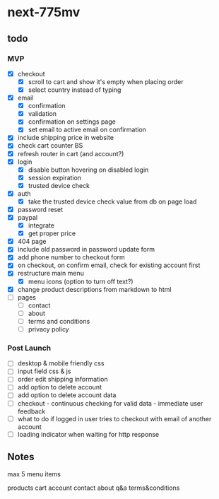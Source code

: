 # next-775mv

## todo

### MVP
- [x] checkout
  - [x] scroll to cart and show it's empty when placing order
  - [x] select country instead of typing
- [x] email
  - [x] confirmation
  - [x] validation
  - [x] confirmation on settings page
  - [x] set email to active email on confirmation
- [x] include shipping price in website
- [x] check cart counter BS
- [x] refresh router in cart (and account?)
- [x] login
  - [x] disable button hovering on disabled login
  - [x] session expiration
  - [x] trusted device check
- [x] auth
  - [x] take the trusted device check value from db on page load
- [x] password reset
- [x] paypal
  - [x] integrate
  - [x] get proper price
- [x] 404 page
- [x] include old password in password update form
- [x] add phone number to checkout form
- [x] on checkout, on confirm email, check for existing account first
- [x] restructure main menu
  - [x] menu icons (option to turn off text?)
- [x] change product descriptions from markdown to html
- [ ] pages
  - [ ] contact
  - [ ] about
  - [ ] terms and conditions
  - [ ] privacy policy

### Post Launch
- [ ] desktop & mobile friendly css
- [ ] input field css & js
- [ ] order edit shipping information
- [ ] add option to delete account
- [ ] add option to delete account data
- [ ] checkout - continuous checking for valid data - immediate user feedback
- [ ] what to do if logged in user tries to checkout with email of another account
- [ ] loading indicator when waiting for http response

## Notes
max 5 menu items

products
cart
account
contact
about
  q&a
  terms&conditions